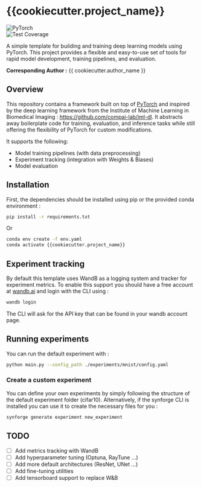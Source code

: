 # {{cookiecutter.project_name}}

![PyTorch](https://img.shields.io/badge/PyTorch-%23EE4C2C.svg?style=flat&logo=pytorch&color=gray)  
![Test Coverage](https://img.shields.io/codecov/c/github/yourusername/pytorch-framework?logo=codecov)

A simple template for building and training deep learning models using PyTorch. This project provides a flexible and easy-to-use set of tools for rapid model development, training pipelines, and evaluation.

**Corresponding Author :** {{ cookiecutter.author_name }} <br />

## Overview

This repository contains a framework built on top of [PyTorch](https://pytorch.org/) and inspired by the deep learning framework from the Institute of Machine Learning in Biomedical Imaging : https://github.com/compai-lab/iml-dl. It abstracts away boilerplate code for training, evaluation, and inference tasks while still offering the flexibility of PyTorch for custom modifications. 

It supports the following:
- Model training pipelines (with data preprocessing)
- Experiment tracking (integration with Weights & Biases)
- Model evaluation 

## Installation

First, the dependencies should be installed using pip or the provided conda environment : 

```bash
pip install -r requirements.txt
```

Or

```bash
conda env create -f env.yaml
conda activate {{cookiecutter.project_name}}
```

## Experiment tracking

By default this template uses WandB as a logging system and tracker for experiment metrics.
To enable this support you should have a free account at [wandb.ai](https://wandb.ai) and login with the CLI using :

```bash
wandb login
```

The CLI will ask for the API key that can be found in your wandb account page.


## Running experiments

You can run the default experiment with :

```bash
python main.py --config_path ./experiments/mnist/config.yaml
```

### Create a custom experiment

You can define your own experiments by simply following the structure of the default experiment folder (cifar10).
Alternatively, if the synforge CLI is installed you can use it to create the necessary files for you :

```bash
synforge generate experiment new_experiment
```

## TODO

- [ ] Add metrics tracking with WandB
- [ ] Add hyperparameter tuning (Optuna, RayTune ...)
- [ ] Add more default architectures (ResNet, UNet ...)
- [ ] Add fine-tuning utilities
- [ ] Add tensorboard support to replace W&B
